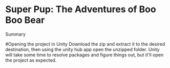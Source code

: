 # Super Pup: The Adventures of Boo Boo Bear
Summary

#Opening the project in Unity
Download the zip and extract it to the desired destination, then using the unity hub app open the unzipped folder. Unity will take some time to resolve packages and figure things out, but it'll open the project as expected.
